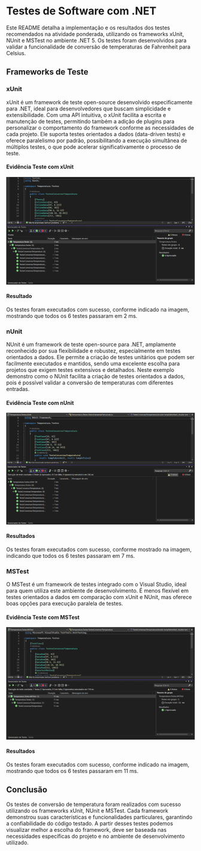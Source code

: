 # Testes de Software com .NET

Este README detalha a implementação e os resultados dos testes recomendados na atividade ponderada, utilizando os frameworks xUnit, NUnit e MSTest no ambiente .NET 5. Os testes foram desenvolvidos para validar a funcionalidade de conversão de temperaturas de Fahrenheit para Celsius.

## Frameworks de Teste

### xUnit
xUnit é um framework de teste open-source desenvolvido especificamente para .NET, ideal para desenvolvedores que buscam simplicidade e extensibilidade. Com uma API intuitiva, o xUnit facilita a escrita e manutenção de testes, permitindo também a adição de plugins para personalizar o comportamento do framework conforme as necessidades de cada projeto. Ele suporta testes orientados a dados (data-driven tests) e oferece paralelismo por padrão, possibilitando a execução simultânea de múltiplos testes, o que pode acelerar significativamente o processo de teste.

#### Evidência Teste com xUnit
![plot](./assets/Captura%20de%20tela%202024-05-28%20092142.png)

#### Resultado
Os testes foram executados com sucesso, conforme indicado na imagem, mostrando que todos os 6 testes passaram em 2 ms.

### nUnit
NUnit é um framework de teste open-source para .NET, amplamente reconhecido por sua flexibilidade e robustez, especialmente em testes orientados a dados. Ele permite a criação de testes unitários que podem ser facilmente executados e mantidos, sendo uma excelente escolha para projetos que exigem testes extensivos e detalhados. Neste exemplo demonstro como o NUnit facilita a criação de testes orientados a dados, pois é possível validar a conversão de temperaturas com diferentes entradas.

#### Evidência Teste com nUnit
![plot](./assets/Captura%20de%20tela%202024-05-28%20094345.png)

#### Resultados
Os testes foram executados com sucesso, conforme mostrado na imagem, indicando que todos os 6 testes passaram em 7 ms.

### MSTest

O MSTest é um framework de testes integrado com o Visual Studio, ideal para quem utiliza este ambiente de desenvolvimento. É menos flexível em testes orientados a dados em comparação com xUnit e NUnit, mas oferece boas opções para execução paralela de testes.

#### Evidência Teste com MSTest
![plot](./assets/Captura%20de%20tela%202024-05-28%20095502.png)

#### Resultados
Os testes foram executados com sucesso, conforme indicado na imagem, mostrando que todos os 6 testes passaram em 11 ms.

## Conclusão

Os testes de conversão de temperatura foram realizados com sucesso utilizando os frameworks xUnit, NUnit e MSTest. Cada framework demonstrou suas características e funcionalidades particulares, garantindo a confiabilidade do código testado. A partir desses testes podemos visualizar melhor a escolha do framework, deve ser baseada nas necessidades específicas do projeto e no ambiente de desenvolvimento utilizado.